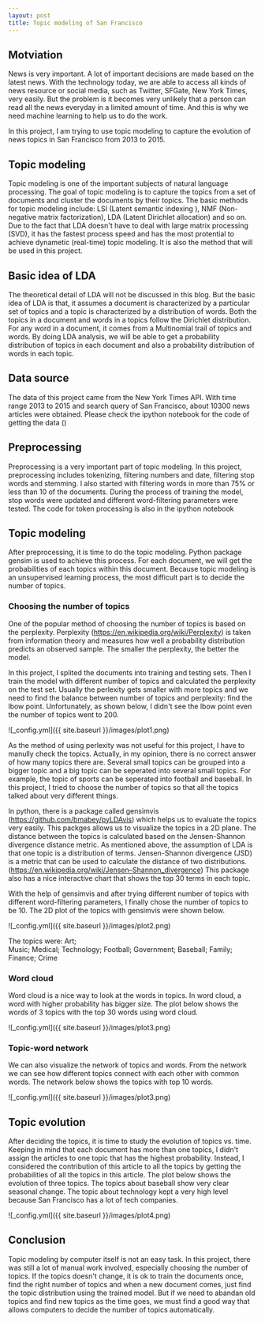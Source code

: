 ```yaml
---
layout: post
title: Topic modeling of San Francisco
---
```


## Motviation
News is very important. A lot of important decisions are made based on the latest news. With the technology today, we are able to access all kinds of news resource or social media, such as Twitter, SFGate, New York Times, very easily. But the problem is it becomes very unlikely that a person can read all the news everyday in a limited amount of time. And this is why we need machine learning to help us to do the work.

In this project, I am trying to use topic modeling to capture the evolution of news topics in San Francisco from 2013 to 2015.

## Topic modeling
Topic modeling is one of the important subjects of natural language processing. The goal of topic modeling is to capture the topics from a set of documents and cluster the documents by their topics. The basic methods for topic modeling include: LSI (Latent semantic indexing ), NMF (Non-negative matrix factorization), LDA (Latent Dirichlet allocation) and so on.
Due to the fact that LDA doesn't have to deal with large matrix processing (SVD), it has the fastest process speed and has the most protential to achieve dynametic (real-time) topic modeling. It is also the method that will be used in this project.

## Basic idea of LDA 
The theoretical detail of LDA will not be discussed in this blog. But the basic idea of LDA is that, it assumes a document is characterized by a particular set of topics and a topic is characterized by a distribution of words. Both the topics in a document and words in a topics follow the Dirichlet distribution. For any word in a document, it comes from a Multinomial trail of topics and words.
By doing LDA analysis, we will be able to get a probability distribution of topics in each document and also a probability distribution of words in each topic.

## Data source
The data of this project came from the New York Times API. With time range 2013 to 2015 and search query of San Francisco, about 10300 news articles were obtained.
Please check the ipython notebook for the code of getting the data ()

## Preprocessing
Preprocessing is a very important part of topic modeling. In this project, preprocessing includes tokenizing, filtering numbers and date, filtering stop words and stemming. I also started with filtering words in more than 75% or less than 10 of the documents.
During the process of training the model, stop words were updated and different word-filtering parameters were tested.
The code for token processing is also in the ipython notebook

## Topic modeling
After preprocessing, it is time to do the topic modeling. Python package gensim is used to achieve this process. For each document, we will get the probabilities of each topics within this document. Because topic modeling is an unsupervised learning process, the most difficult part is to decide the number of topics.

### Choosing the number of topics
One of the popular method of choosing the number of topics is based on the perplexity. Perplexity (https://en.wikipedia.org/wiki/Perplexity) is taken from information theory and measures how well a probability distribution predicts an observed sample. The smaller the perplexity, the better the model.

In this project, I splited the documents into training and testing sets. Then I train the model with different number of topics and calculated the perplexity on the test set. Usually the perlexity gets smaller with more topics and we need to find the balance between number of topics and perplexity: find the lbow point. Unfortunately, as shown below, I didn't see the lbow point even the number of topics went to 200. 

![_config.yml]({{ site.baseurl }}/images/plot1.png)

As the method of using perlexity was not useful for this project, I have to manully check the topics. Actually, in my opinion, there is no correct answer of how many topics there are. Several small topics can be grouped into a bigger topic and a big topic can be seperated into several small topics. For example, the topic of sports can be seperated into football and baseball.
In this project, I tried to choose the number of topics so that all the topics talked about very different things.

In python, there is a package called gensimvis (https://github.com/bmabey/pyLDAvis) which helps us to evaluate the topics very easily. This packges allows us to visualize the topics in a 2D plane. The distance between the topics is calculated based on the Jensen-Shannon divergence distance metric. As mentioned above, the assumption of LDA is that one topic is a distribution of terms. Jensen-Shannon divergence (JSD) is a metric that can be used to calculate the distance of two distributions. (https://en.wikipedia.org/wiki/Jensen–Shannon_divergence)
This package also has a nice interactive chart that shows the top 30 terms in each topic.

With the help of gensimvis and after trying different number of topics with different word-filtering parameters, I finally chose the number of topics to be 10. The 2D plot of the topics with gensimvis were shown below.

![_config.yml]({{ site.baseurl }}/images/plot2.png)

The topics were:
Art;                                 
Music;
Medical;
Technology;
Football;
Government;
Baseball;
Family;
Finance;
Crime

### Word cloud
Word cloud is a nice way to look at the words in topics. In word cloud, a word with higher probability has bigger size.
The plot below shows the words of 3 topics with the top 30 words using word cloud.

![_config.yml]({{ site.baseurl }}/images/plot3.png)

### Topic-word network
We can also visualize the network of topics and words. From the network we can see how different topics connect with each other with common words. The network below shows the topics with top 10 words.

![_config.yml]({{ site.baseurl }}/images/plot3.png)

## Topic evolution
After deciding the topics, it is time to study the evolution of topics vs. time. Keeping in mind that each document has more than one topics, I didn't assign the articles to one topic that has the highest probability. Instead, I considered the contribution of this article to all the topics by getting the probabilities of all the topics in this article. The plot below shows the evolution of three topics. 
The topics about baseball show very clear seasonal change. The topic about technology kept a very high level because San Francisco has a lot of tech companies.

![_config.yml]({{ site.baseurl }}/images/plot4.png)

## Conclusion
Topic modeling by computer itself is not an easy task. In this project, there was still a lot of manual work involved, especially choosing the number of topics. If the topics doesn't change, it is ok to train the documents once, find the right number of topics and when a new document comes, just find the topic distribution using the trained model. But if we need to abandan old topics and find new topics as the time goes, we must find a good way that allows computers to decide the number of topics automatically.